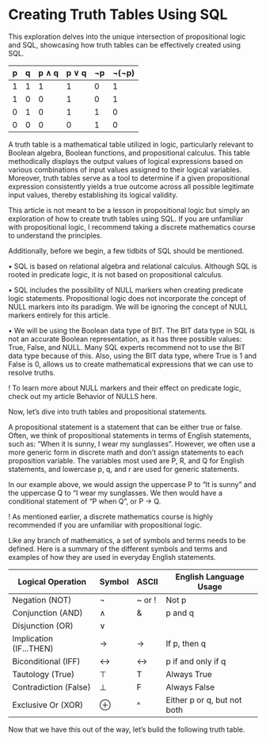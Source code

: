 # Creating Truth Tables Using SQL

This exploration delves into the unique intersection of propositional logic and SQL, showcasing how truth tables can be effectively created using SQL.

| p | q | p ∧ q | p ∨ q | ¬p | ¬(¬p) |
|---|---|-------|-------|----|-------|
| 1 | 1 | 1     | 1     | 0  | 1     |
| 1 | 0 | 0     | 1     | 0  | 1     |
| 0 | 1 | 0     | 1     | 1  | 0     |
| 0 | 0 | 0     | 0     | 1  | 0     |

A truth table is a mathematical table utilized in logic, particularly relevant to Boolean algebra, Boolean functions, and propositional calculus. This table methodically displays the output values of logical expressions based on various combinations of input values assigned to their logical variables. Moreover, truth tables serve as a tool to determine if a given propositional expression consistently yields a true outcome across all possible legitimate input values, thereby establishing its logical validity.

This article is not meant to be a lesson in propositional logic but simply an exploration of how to create truth tables using SQL.  If you are unfamiliar with propositional logic, I recommend taking a discrete mathematics course to understand the principles.

Additionally, before we begin, a few tidbits of SQL should be mentioned.  

•	SQL is based on relational algebra and relational calculus.  Although SQL is rooted in predicate logic, it is not based on propositional calculus.

•	SQL includes the possibility of NULL markers when creating predicate logic statements.   Propositional logic does not incorporate the concept of NULL markers into its paradigm.  We will be ignoring the concept of NULL markers entirely for this article.

•	We will be using the Boolean data type of BIT.  The BIT data type in SQL is not an accurate Boolean representation, as it has three possible values: True, False, and NULL.  Many SQL experts recommend not to use the BIT data type because of this.  Also, using the BIT data type, where True is 1 and False is 0, allows us to create mathematical expressions that we can use to resolve truths.   

! To learn more about NULL markers and their effect on predicate logic, check out my article Behavior of NULLS here.

Now, let’s dive into truth tables and propositional statements.

A propositional statement is a statement that can be either true or false.  Often, we think of propositional statements in terms of English statements, such as: “When it is sunny, I wear my sunglasses”.  However, we often use a more generic form in discrete math and don’t assign statements to each proposition variable. The variables most used are P, R, and Q for English statements, and lowercase p, q, and r are used for generic statements.

In our example above, we would assign the uppercase P to “It is sunny” and the uppercase Q to “I wear my sunglasses.  We then would have a conditional statement of “P when Q”, or P -> Q.

! As mentioned earlier, a discrete mathematics course is highly recommended if you are unfamiliar with propositional logic.

Like any branch of mathematics, a set of symbols and terms needs to be defined.  Here is a summary of the different symbols and terms and examples of how they are used in everyday English statements.

| Logical Operation       | Symbol | ASCII  |   English Language Usage     |
|-------------------------|--------|--------|------------------------------|
| Negation (NOT)          | ¬      | ~ or ! | Not p                        |
| Conjunction (AND)       | ∧      | &      | p and q                      |
| Disjunction (OR)        | ∨      | |      | p or q                       |
| Implication (IF...THEN) | →      | ->     | If p, then q                 |
| Biconditional (IFF)     | ↔      | <->    | p if and only if q           |
| Tautology (True)        | ⊤      | T      | Always True                  |
| Contradiction (False)   | ⊥      | F      | Always False                 |
| Exclusive Or (XOR)      | ⊕     | ^      | Either p or q, but not both  |

Now that we have this out of the way, let’s build the following truth table.

